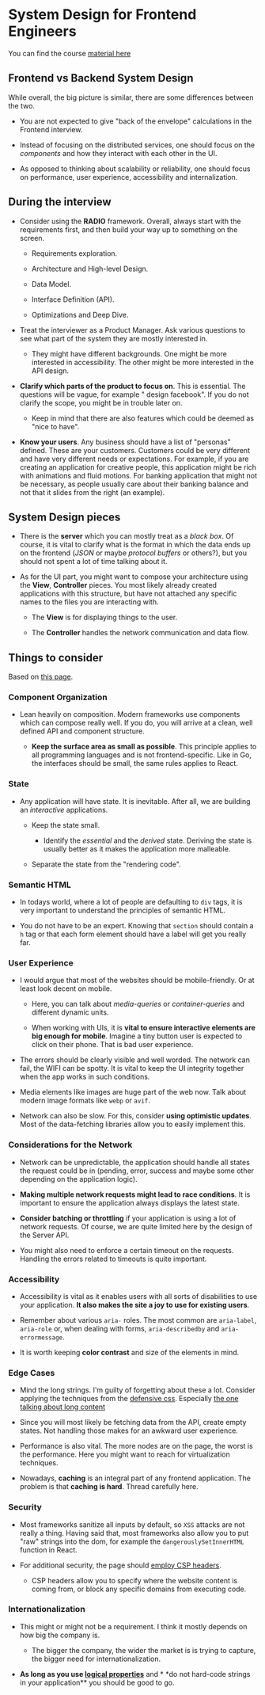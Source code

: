 # System Design for Frontend Engineers

You can find the course [material here](https://www.greatfrontend.com/system-design)

## Frontend vs Backend System Design

While overall, the big picture is similar, there are some differences between the two.

-   You are not expected to give "back of the envelope" calculations in the Frontend interview.

-   Instead of focusing on the distributed services, one should focus on the _components_ and how they interact with each
    other in the UI.

-   As opposed to thinking about scalability or reliability, one should focus on performance, user experience,
    accessibility and internalization.

## During the interview

-   Consider using the **RADIO** framework. Overall, always start with the requirements first, and then build your way up
    to something on the screen.

    -   Requirements exploration.

    -   Architecture and High-level Design.

    -   Data Model.

    -   Interface Definition (API).

    -   Optimizations and Deep Dive.

-   Treat the interviewer as a Product Manager. Ask various questions to see what part of the system they are mostly
    interested in.

    -   They might have different backgrounds. One might be more interested in accessibility. The other might be more
        interested in the API design.

-   **Clarify which parts of the product to focus on**. This is essential. The questions will be vague, for example "
    design facebook". If you do not clarify the scope, you might be in trouble later on.

    -   Keep in mind that there are also features which could be deemed as "nice to have".

-   **Know your users**. Any business should have a list of "personas" defined. These are your customers. Customers could
    be very different and have very different needs or expectations. For example, if you are creating an application for
    creative people, this application might be rich with animations and fluid motions. For banking application that might
    not be necessary, as people usually care about their banking balance and not that it slides from the right (an
    example).

## System Design pieces

-   There is the **server** which you can mostly treat as a _black box_. Of course, it is vital to clarify what is the
    format in which the data ends up on the frontend (_JSON_ or maybe _protocol buffers_ or others?), but you should not
    spent a lot of time talking about it.

-   As for the UI part, you might want to compose your architecture using the **View**, **Controller** pieces. You most
    likely already created applications with this structure, but have not attached any specific names to the files you are
    interacting with.

    -   The **View** is for displaying things to the user.

    -   The **Controller** handles the network communication and data flow.

## Things to consider

Based on [this page](https://www.greatfrontend.com/front-end-interview-guidebook/user-interface-questions-cheatsheet).

### Component Organization

-   Lean heavily on composition. Modern frameworks use components which can compose really well. If you do, you will
    arrive at a clean, well defined API and component structure.

    -   **Keep the surface area as small as possible**. This principle applies to all programming languages and is not
        frontend-specific. Like in Go, the interfaces should be small, the same rules applies to React.

### State

-   Any application will have state. It is inevitable. After all, we are building an _interactive_ applications.

    -   Keep the state small.

        -   Identify the _essential_ and the _derived_ state. Deriving the state is usually better as it makes the application
            more malleable.

    -   Separate the state from the "rendering code".

### Semantic HTML

-   In todays world, where a lot of people are defaulting to `div` tags, it is very important to understand the principles
    of semantic HTML.

-   You do not have to be an expert. Knowing that `section` should contain a `h` tag or that each form element should have
    a label will get you really far.

### User Experience

-   I would argue that most of the websites should be mobile-friendly. Or at least look decent on mobile.

    -   Here, you can talk about _media-queries_ or _container-queries_ and different dynamic units.

    -   When working with UIs, it is **vital to ensure interactive elements are big enough for mobile**. Imagine a tiny
        button user is expected to click on their phone. That is bad user experience.

-   The errors should be clearly visible and well worded. The network can fail, the WIFI can be spotty. It is vital to
    keep the UI integrity together when the app works in such conditions.

-   Media elements like images are huge part of the web now. Talk about modern image formats like `webp` or `avif`.

-   Network can also be slow. For this, consider **using optimistic updates**. Most of the data-fetching libraries allow
    you to easily implement this.

### Considerations for the Network

-   Network can be unpredictable, the application should handle all states the request could be in (pending, error,
    success and maybe some other depending on the application logic).

-   **Making multiple network requests might lead to race conditions**. It is important to ensure the application always
    displays the latest state.

-   **Consider batching or throttling** if your application is using a lot of network requests. Of course, we are quite
    limited here by the design of the Server API.

-   You might also need to enforce a certain timeout on the requests. Handling the errors related to timeouts is quite
    important.

### Accessibility

-   Accessibility is vital as it enables users with all sorts of disabilities to use your application. **It also makes the
    site a joy to use for existing users**.

-   Remember about various `aria-` roles. The most common are `aria-label`, `aria-role` or, when dealing with
    forms, `aria-describedby` and `aria-errormessage`.

-   It is worth keeping **color contrast** and size of the elements in mind.

### Edge Cases

-   Mind the long strings. I'm guilty of forgetting about these a lot. Consider applying the techniques from
    the [defensive css](https://defensivecss.dev/).
    Especially [the one talking about long content](https://ishadeed.com/article/css-short-long-content/)

-   Since you will most likely be fetching data from the API, create empty states. Not handling those makes for an awkward
    user experience.

-   Performance is also vital. The more nodes are on the page, the worst is the performance. Here you might want to reach
    for virtualization techniques.

-   Nowadays, **caching** is an integral part of any frontend application. The problem is that **caching is hard**. Thread
    carefully here.

### Security

-   Most frameworks sanitize all inputs by default, so `XSS` attacks are not really a thing. Having said that, most
    frameworks also allow you to put "raw" strings into the dom, for example the `dangerouslySetInnerHTML` function in
    React.

-   For additional security, the page should [employ CSP headers](https://developer.mozilla.org/en-US/docs/Web/HTTP/CSP).

    -   CSP headers allow you to specify where the website content is coming from, or block any specific domains from
        executing code.

### Internationalization

-   This might or might not be a requirement. I think it mostly depends on how big the company is.

    -   The bigger the company, the wider the market is is trying to capture, the bigger need for internationalization.

-   **As long as you
    use [logical properties](https://developer.mozilla.org/en-US/docs/Web/CSS/CSS_logical_properties_and_values)** and \*
    \*do not hard-code strings in your application\*\* you should be good to go.

